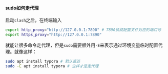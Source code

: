 #### sudo如何走代理

启动`clash`之后，在终端输入

```bash
export http_proxy="http://127.0.0.1:7890" # 7890换成配置文件对应的端口号
export https_proxy="http://127.0.0.1:7890"
```

就能让很多命令走代理，但是`sudo`需要额外用`-E`来表示通过环境变量临时配置代理。就像这样：

```bash
sudo apt install typora # 默认直连
sudo -E apt install typora # 这样才是走代理
```


